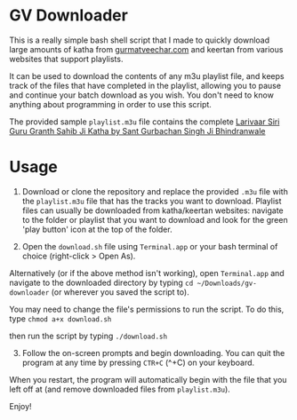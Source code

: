 # GV Downloader

This is a really simple bash shell script that I made to quickly download large amounts of katha from [gurmatveechar.com](https://www.gurmatveechar.com) and keertan from various websites that support playlists.

It can be used to download the contents of any m3u playlist file, and keeps track of the files that have completed in the playlist, allowing you to pause and continue your batch download as you wish. You don't need to know anything about programming in order to use this script.

The provided sample `playlist.m3u` file contains the complete [Larivaar Siri Guru Granth Sahib Ji Katha by Sant Gurbachan Singh Ji Bhindranwale](http://www.gurmatveechar.com/audio.php?q=f&f=%2FKatha%2F01_Puratan_Katha%2FSant_Gurbachan_Singh_%28Bhindran_wale%29%2FGuru_Granth_Sahib_Larivaar_Katha)

# Usage

1. Download or clone the repository and replace the provided `.m3u` file with the `playlist.m3u` file that has the tracks you want to download. Playlist files can usually be downloaded from katha/keertan websites: navigate to the folder or playlist that you want to download and look for the green 'play button' icon at the top of the folder.

2. Open the `download.sh` file using `Terminal.app` or your bash terminal of choice (right-click > Open As).

Alternatively (or if the above method isn't working), open `Terminal.app` and navigate to the downloaded directory by typing
`cd ~/Downloads/gv-downloader`
(or wherever you saved the script to).

You may need to change the file's permissions to run the script. To do this, type 
`chmod a+x download.sh`

then run the script by typing 
`./download.sh`

3. Follow the on-screen prompts and begin downloading. You can quit the program at any time by pressing `CTR+C` (^+C) on your keyboard. 

When you restart, the program will automatically begin with the file that you left off at (and remove downloaded files from `playlist.m3u`).

Enjoy!
